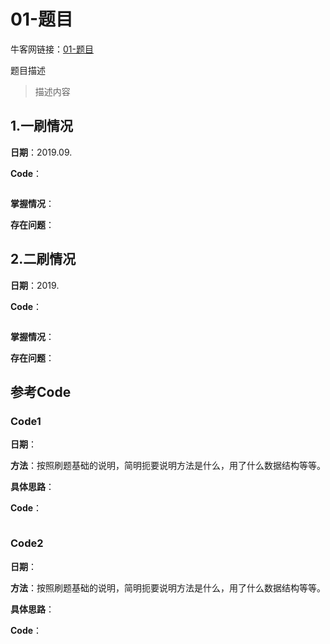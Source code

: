 # 01-题目

牛客网链接：[01-题目](#)

题目描述

> 描述内容



## 1.一刷情况

**日期**：2019.09.

**Code**：

```c++

```

**掌握情况**：

**存在问题**：





## 2.二刷情况

**日期**：2019.

**Code**：

```c++

```

**掌握情况**：

**存在问题**：



## 参考Code

### Code1 

**日期**：

**方法**：按照刷题基础的说明，简明扼要说明方法是什么，用了什么数据结构等等。

**具体思路**：

**Code**：

```c++

```





### Code2

**日期**：

**方法**：按照刷题基础的说明，简明扼要说明方法是什么，用了什么数据结构等等。

**具体思路**：

**Code**：

```c++

```